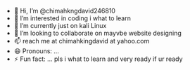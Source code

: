 - 👋 Hi, I’m @chimahkngdavid246810
- 👀 I’m interested in coding i what to learn
- 🌱 I’m currently just on kali Linux 
- 💞️ I’m looking to collaborate on mayvbe website designing 
- 📫 reach me at chimahkingdavid at yahoo.com
- 😄 Pronouns: ...
- ⚡ Fun fact: ...
pls i what to learn and very ready if ur ready
<!---
chimahkngdavid246810/chimahkngdavid246810 is a ✨ special ✨ repository because its `README.md` (this file) appears on your GitHub profile.
You can click the Preview link to take a look at your changes.
--->
